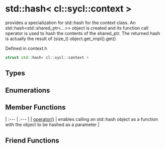 # std::hash< cl::sycl::context >

provides a specialization for std::hash for the context class. An std::hash<std::shared_ptr<...>> object is created and its function call operator is used to hash the contents of the shared_ptr. The returned hash is actually the result of (size_t) object.get_impl().get()

Defined in context.h

```cpp
struct std::hash< cl::sycl::context >
```

## Types

## Enumerations

## Member Functions

| :--- | :--- |
| [operator()](./functions/operator()/README.md) | enables calling an std::hash object as a function with the object to be hashed as a parameter  |


## Friend Functions
